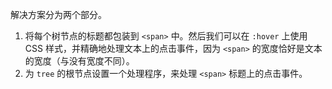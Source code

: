 解决方案分为两个部分。

1. 将每个树节点的标题都包装到 `<span>` 中。然后我们可以在 `:hover` 上使用 CSS 样式，并精确地处理文本上的点击事件，因为 `<span>` 的宽度恰好是文本的宽度（与没有宽度不同）。
2. 为 `tree` 的根节点设置一个处理程序，来处理 `<span>` 标题上的点击事件。
